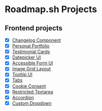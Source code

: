 # Roadmap.sh  Projects

## Frontend projects
- [x] [Changelog Component](https://roadmap.sh/projects/changelog-component)
- [x] [Personal Portfolio](https://roadmap.sh/projects/portfolio-website)
- [x] [Testimonial Cards](https://roadmap.sh/projects/testimonial-cards)
- [x] [Datepicker UI](https://roadmap.sh/projects/datepicker-ui)
- [X] [Accessible Form UI](https://roadmap.sh/projects/accessible-form-ui)
- [X] [Image Grid Layout](https://roadmap.sh/projects/image-grid)
- [X] [Tooltip UI](https://roadmap.sh/projects/tooltip-ui)
- [X] [Tabs](https://roadmap.sh/projects/simple-tabs)
- [X] [Cookie Consent](https://roadmap.sh/projects/cookie-consent)
- [X] [Restricted Textarea](https://roadmap.sh/projects/restricted-textarea)
- [X] [Accordion](https://roadmap.sh/projects/accordion)
- [X] [Custom Dropdown](https://roadmap.sh/projects/custom-dropdown)